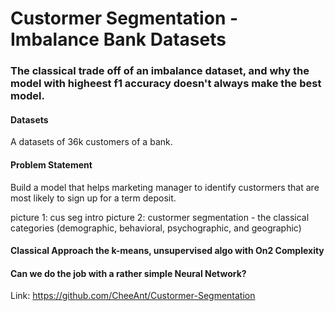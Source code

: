 # Custormer Segmentation - Imbalance Bank Datasets

### The classical trade off of an imbalance dataset, and why the model with higheest f1 accuracy doesn't always make the best model. 

#### Datasets
A datasets of 36k customers of a bank.

#### Problem Statement
Build a model that helps marketing manager to identify custormers that are most likely to sign up for a term deposit.

picture 1: cus seg intro
picture 2: custormer segmentation - the classical categories (demographic, behavioral, psychographic, and geographic)

#### Classical Approach the k-means, unsupervised algo with On2 Complexity

#### Can we do the job with a rather simple Neural Network?


Link: https://github.com/CheeAnt/Custormer-Segmentation
